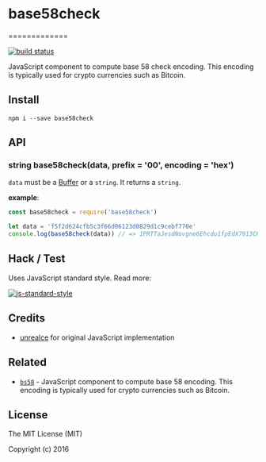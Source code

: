 # base58check
=============

[![build status](https://secure.travis-ci.org/cryptocoinjs/bs58.png)](http://travis-ci.org/cryptocoinjs/bs58)

JavaScript component to compute base 58 check encoding. This encoding is typically used for crypto currencies such as Bitcoin.

Install
-------

    npm i --save base58check

API
---

### string base58check(data, prefix = '00', encoding = 'hex')

`data` must be a [Buffer](http://nodejs.org/api/buffer.html) or a `string`. It returns a `string`.

**example**:

```js
const base58check = require('base58check')

let data = 'f5f2d624cfb5c3f66d06123d0829d1c9cebf770e'
console.log(base58check(data)) // => 1PRTTaJesdNovgne6Ehcdu1fpEdX7913CK
```

Hack / Test
-----------

Uses JavaScript standard style. Read more:

[![js-standard-style](https://cdn.rawgit.com/feross/standard/master/badge.svg)](https://github.com/feross/standard)

Credits
-------
- [unrealce](https://github.com/wzbg) for original JavaScript implementation

Related
-------

- [`bs58`](https://www.npmjs.com/package/bs58) - JavaScript component to compute base 58 encoding. This encoding is typically used for crypto currencies such as Bitcoin.

License
-------

The MIT License (MIT)

Copyright (c) 2016